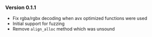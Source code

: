 ### Version 0.1.1
- Fix rgba/rgbx decoding when avx optimized functions were used
- Initial support for fuzzing 
- Remove `align_alloc` method which was unsound